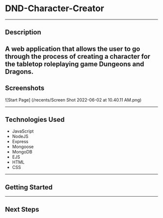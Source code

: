 
# DND-Character-Creator

---

## Description

A web application that allows the user to go through the process of creating a character for the tabletop roleplaying game Dungeons and Dragons.
---

## Screenshots

![Start Page] (/recents/Screen Shot 2022-06-02 at 10.40.11 AM.png)

---

## Technologies Used

- JavaScript
- NodeJS
- Express
- Mongoose
- MongoDB
- EJS
- HTML
- CSS

---

## Getting Started

---

## Next Steps